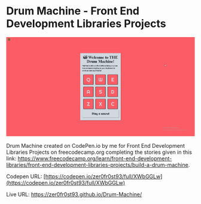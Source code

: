 # Drum Machine - Front End Development Libraries Projects

![](Preview.png)

Drum Machine created on CodePen.io by me for Front End Development Libraries Projects on freecodecamp.org completing the stories given in this link: 
https://www.freecodecamp.org/learn/front-end-development-libraries/front-end-development-libraries-projects/build-a-drum-machine.

Codepen URL: [https://codepen.io/zer0fr0st93/full/XWbGGLw](https://codepen.io/zer0fr0st93/full/XWbGGLw)

Live URL: https://zer0fr0st93.github.io/Drum-Machine/

